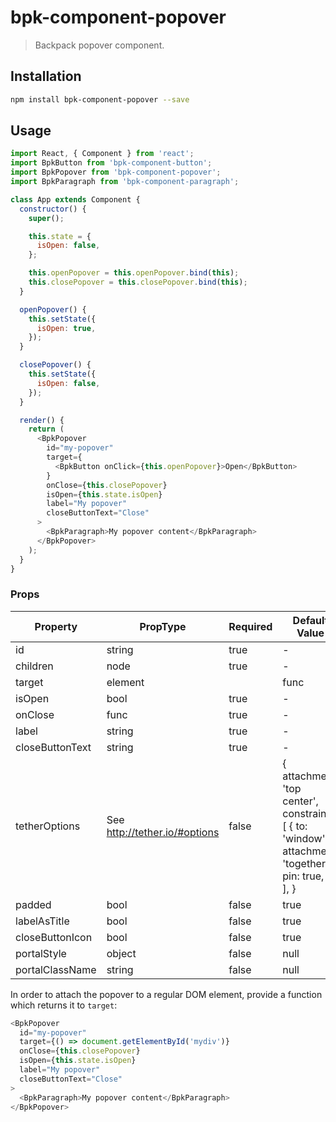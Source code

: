# bpk-component-popover

> Backpack popover component.

## Installation

```sh
npm install bpk-component-popover --save
```

## Usage

```js
import React, { Component } from 'react';
import BpkButton from 'bpk-component-button';
import BpkPopover from 'bpk-component-popover';
import BpkParagraph from 'bpk-component-paragraph';

class App extends Component {
  constructor() {
    super();

    this.state = {
      isOpen: false,
    };

    this.openPopover = this.openPopover.bind(this);
    this.closePopover = this.closePopover.bind(this);
  }

  openPopover() {
    this.setState({
      isOpen: true,
    });
  }

  closePopover() {
    this.setState({
      isOpen: false,
    });
  }

  render() {
    return (
      <BpkPopover
        id="my-popover"
        target={
          <BpkButton onClick={this.openPopover}>Open</BpkButton>
        }
        onClose={this.closePopover}
        isOpen={this.state.isOpen}
        label="My popover"
        closeButtonText="Close"
      >
        <BpkParagraph>My popover content</BpkParagraph>
      </BpkPopover>
    );
  }
}
```

### Props

| Property              | PropType                      | Required | Default Value |
| --------------------- | ----------------------------- | -------- | ------------- |
| id                    | string                        | true     | -             |
| children              | node                          | true     | -             |
| target                | element || func               | true     | -             |
| isOpen                | bool                          | true     | -             |
| onClose               | func                          | true     | -             |
| label                 | string                        | true     | -             |
| closeButtonText       | string                        | true     | -             |
| tetherOptions         | See http://tether.io/#options | false    | { attachment: 'top center', constraints: [ { to: 'window', attachment: 'together', pin: true, }, ], } |
| padded                | bool                          | false    | true          |
| labelAsTitle          | bool                          | false    | true          |
| closeButtonIcon       | bool                          | false    | true          |
| portalStyle           | object                        | false    | null          |
| portalClassName       | string                        | false    | null          |

In order to attach the popover to a regular DOM element, provide a function which returns it to `target`:

```js
<BpkPopover
  id="my-popover"
  target={() => document.getElementById('mydiv')}
  onClose={this.closePopover}
  isOpen={this.state.isOpen}
  label="My popover"
  closeButtonText="Close"
>
  <BpkParagraph>My popover content</BpkParagraph>
</BpkPopover>
```
